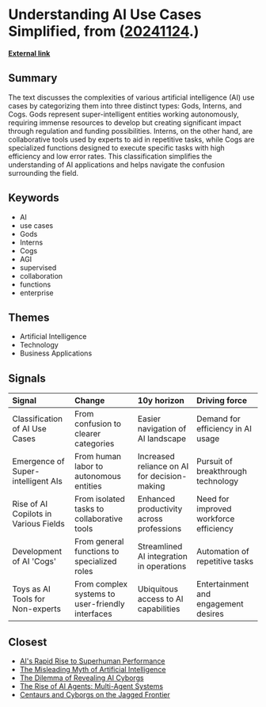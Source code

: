 # __Understanding AI Use Cases Simplified__, from ([20241124](https://kghosh.substack.com/p/20241124).)

__[External link](https://www.dbreunig.com/2024/10/18/the-3-ai-use-cases-gods-interns-and-cogs.html)__



## Summary

The text discusses the complexities of various artificial intelligence (AI) use cases by categorizing them into three distinct types: Gods, Interns, and Cogs. Gods represent super-intelligent entities working autonomously, requiring immense resources to develop but creating significant impact through regulation and funding possibilities. Interns, on the other hand, are collaborative tools used by experts to aid in repetitive tasks, while Cogs are specialized functions designed to execute specific tasks with high efficiency and low error rates. This classification simplifies the understanding of AI applications and helps navigate the confusion surrounding the field.

## Keywords

* AI
* use cases
* Gods
* Interns
* Cogs
* AGI
* supervised
* collaboration
* functions
* enterprise

## Themes

* Artificial Intelligence
* Technology
* Business Applications

## Signals

| Signal                                | Change                                           | 10y horizon                                  | Driving force                          |
|:--------------------------------------|:-------------------------------------------------|:---------------------------------------------|:---------------------------------------|
| Classification of AI Use Cases        | From confusion to clearer categories             | Easier navigation of AI landscape            | Demand for efficiency in AI usage      |
| Emergence of Super-intelligent AIs    | From human labor to autonomous entities          | Increased reliance on AI for decision-making | Pursuit of breakthrough technology     |
| Rise of AI Copilots in Various Fields | From isolated tasks to collaborative tools       | Enhanced productivity across professions     | Need for improved workforce efficiency |
| Development of AI 'Cogs'              | From general functions to specialized roles      | Streamlined AI integration in operations     | Automation of repetitive tasks         |
| Toys as AI Tools for Non-experts      | From complex systems to user-friendly interfaces | Ubiquitous access to AI capabilities         | Entertainment and engagement desires   |

## Closest

* [AI's Rapid Rise to Superhuman Performance](77c5c92357a7aeff1c388c1eb79b7259)
* [The Misleading Myth of Artificial Intelligence](15c812523685076326204f061bf025cd)
* [The Dilemma of Revealing AI Cyborgs](c42a95f16678ed3834840d48f8e775a3)
* [The Rise of AI Agents: Multi-Agent Systems](8c3af57e1a9f1b3f778f7b3cefcd6318)
* [Centaurs and Cyborgs on the Jagged Frontier](c94f72ff677c7517a836417c1f1df620)